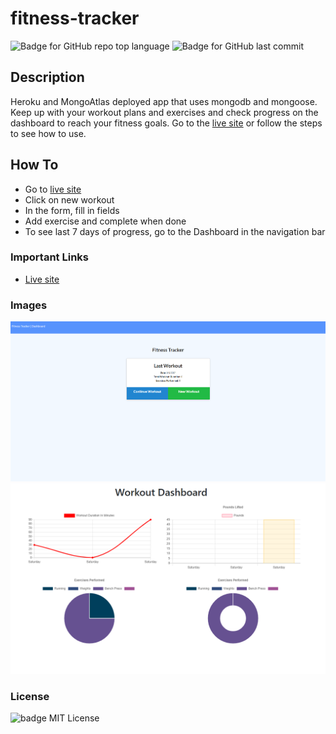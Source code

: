 # fitness-tracker

![Badge for GitHub repo top language](https://img.shields.io/github/languages/top/breyera/ecommerce?style=flat&logo=appveyor) ![Badge for GitHub last commit](https://img.shields.io/github/last-commit/breyera/ecommerce?style=flat&logo=appveyor)

## Description

Heroku and MongoAtlas deployed app that uses mongodb and mongoose. Keep up with your workout plans and exercises and check progress on the dashboard to reach your fitness goals. Go to the [live site](https://tranquil-waters-83609.herokuapp.com/) or follow the steps to see how to use.

## How To

- Go to [live site](https://tranquil-waters-83609.herokuapp.com/)
- Click on new workout
- In the form, fill in fields
- Add exercise and complete when done
- To see last 7 days of progress, go to the Dashboard in the navigation bar

### Important Links

- [Live site](https://tranquil-waters-83609.herokuapp.com/)

### Images

![screeshot of home page](public/images/home-page.PNG)
![screeshot of dashboard](public/images/dashboard.PNG)

### License

![badge](https://img.shields.io/badge/license-MIT-brightgreen)
MIT License
